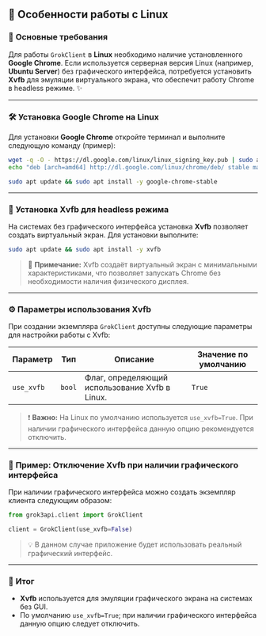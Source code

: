 

## 🐧 **Особенности работы с Linux**


### 🌟 **Основные требования**

Для работы `GrokClient` в **Linux** необходимо наличие установленного **Google Chrome**. Если используется серверная версия Linux (например, **Ubuntu Server**) без графического интерфейса, потребуется установить **Xvfb** для эмуляции виртуального экрана, что обеспечит работу Chrome в headless режиме. ✨

---

### 🛠️ **Установка Google Chrome на Linux**

Для установки **Google Chrome** откройте терминал и выполните следующую команду (пример):

```bash
wget -q -O - https://dl.google.com/linux/linux_signing_key.pub | sudo apt-key add -
echo "deb [arch=amd64] http://dl.google.com/linux/chrome/deb/ stable main" | sudo tee /etc/apt/sources.list.d/google-chrome.list
```

```bash
sudo apt update && sudo apt install -y google-chrome-stable
```

---

### 🎥 **Установка Xvfb для headless режима**

На системах без графического интерфейса установка **Xvfb** позволяет создать виртуальный экран. Для установки выполните:

```bash
sudo apt update && sudo apt install -y xvfb
```

> 🌟 **Примечание:** Xvfb создаёт виртуальный экран с минимальными характеристиками, что позволяет запускать Chrome без необходимости наличия физического дисплея.

---

### ⚙️ **Параметры использования Xvfb**

При создании экземпляра `GrokClient` доступны следующие параметры для настройки работы с Xvfb:

| Параметр          | Тип    | Описание                                                                      | Значение по умолчанию |
|-------------------|--------|-------------------------------------------------------------------------------|-----------------------|
| `use_xvfb`        | `bool` | Флаг, определяющий использование Xvfb в Linux.                                | `True`                |

> ❗ **Важно:** На Linux по умолчанию используется `use_xvfb=True`. При наличии графического интерфейса данную опцию рекомендуется отключить.

---

### 🌟 **Пример: Отключение Xvfb при наличии графического интерфейса**

При наличии графического интерфейса можно создать экземпляр клиента следующим образом:

```python
from grok3api.client import GrokClient

client = GrokClient(use_xvfb=False)
```

> 💡 В данном случае приложение будет использовать реальный графический интерфейс.

---

### 📌 **Итог**

- **Xvfb** используется для эмуляции графического экрана на системах без GUI.
- По умолчанию `use_xvfb=True`; при наличии графического интерфейса данную опцию следует отключить.
